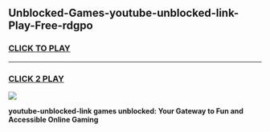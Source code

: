 
## Unblocked-Games-youtube-unblocked-link-Play-Free-rdgpo
<h3>
<a href="https://premium76.site?title=youtube-unblocked-link&ref=10A">CLICK TO PLAY</a></h3>
<hr>

<h3>
<a href="https://premium76.site?title=youtube-unblocked-link&ref=10A">CLICK 2 PLAY</a>
  
</h3>

<a href="https://premium76.site?title=youtube-unblocked-link&ref=10A"><img src="https://clearcache.store/games.png"></a>


**youtube-unblocked-link games unblocked: Your Gateway to Fun and Accessible Online Gaming**
